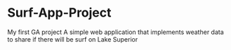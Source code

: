 # Surf-App-Project
My first GA project
A simple web application that implements weather data to share if there will be surf on Lake Superior
